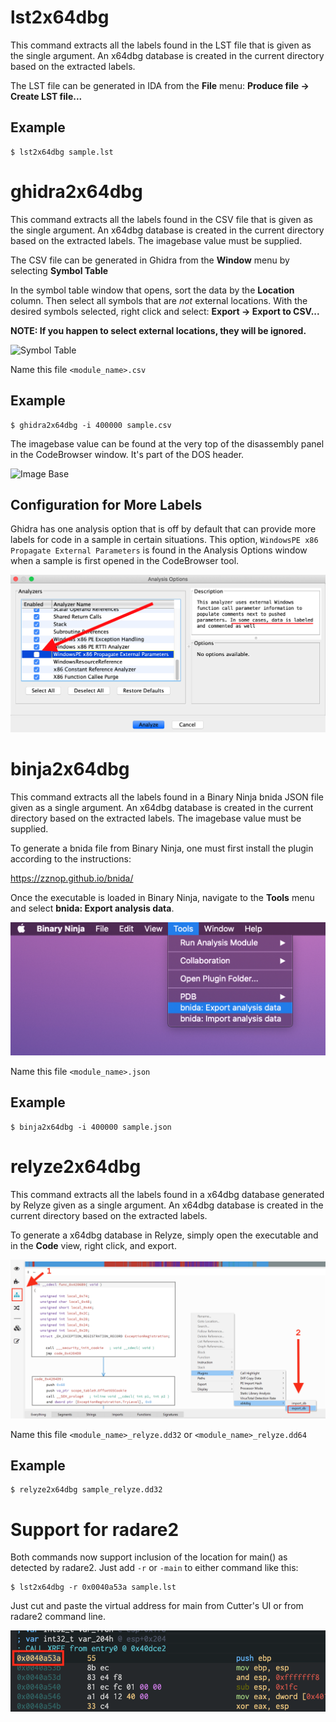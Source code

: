# lst2x64dbg
This command extracts all the labels found in the LST file that is given as
the single argument. An x64dbg database is created in the current directory
based on the extracted labels.

The LST file can be generated in IDA from the **File** menu: **Produce file -> Create LST file...**

## Example

    $ lst2x64dbg sample.lst

# ghidra2x64dbg
This command extracts all the labels found in the CSV file that is given as
the single argument. An x64dbg database is created in the current directory
based on the extracted labels. The imagebase value must be supplied.

The CSV file can be generated in Ghidra from the **Window** menu by selecting **Symbol Table**

In the symbol table window that opens, sort the data by the **Location** column. Then select all
symbols that are *not* external locations. With the desired symbols selected, right click and select:
**Export -> Export to CSV...**

**NOTE: If you happen to select external locations, they will be ignored.**

![Symbol Table](/images/symbol_table.png)

Name this file `<module_name>.csv`

## Example

    $ ghidra2x64dbg -i 400000 sample.csv

The imagebase value can be found at the very top of the disassembly panel in the CodeBrowser window.
It's part of the DOS header.

![Image Base](/images/imagebase.png)

## Configuration for More Labels

Ghidra has one analysis option that is off by default that can provide more labels for code in a sample in certain situations. This option, `WindowsPE x86 Propagate External Parameters` is found in the Analysis Options window when a sample is first opened in the CodeBrowser tool.

![Analysis Options](/images/ghidra_more_labels.png)

# binja2x64dbg
This command extracts all the labels found in a Binary Ninja bnida JSON file given as a single argument.
An x64dbg database is created in the current directory based on the extracted labels. The imagebase value
must be supplied.

To generate a bnida file from Binary Ninja, one must first install the plugin according to the instructions:

https://zznop.github.io/bnida/

Once the executable is loaded in Binary Ninja, navigate to the **Tools** menu and select **bnida: Export analysis data**.

![BinaryNinja](/images/binja.png)

Name this file `<module_name>.json`

## Example

    $ binja2x64dbg -i 400000 sample.json

# relyze2x64dbg
This command extracts all the labels found in a x64dbg database generated by Relyze given as a single argument.
An x64dbg database is created in the current directory based on the extracted labels.

To generate a x64dbg database in Relyze, simply open the executable and in the **Code** view, right click, and export.

![Relyze](/images/relyze.png)

Name this file `<module_name>_relyze.dd32` or `<module_name>_relyze.dd64`

## Example

    $ relyze2x64dbg sample_relyze.dd32

# Support for radare2
Both commands now support inclusion of the location for main() as detected by
radare2. Just add `-r` or `-main` to either command like this:

    $ lst2x64dbg -r 0x0040a53a sample.lst

Just cut and paste the virtual address for main from Cutter's UI or from radare2 command line.

![Main](/images/radare2_main.png)
